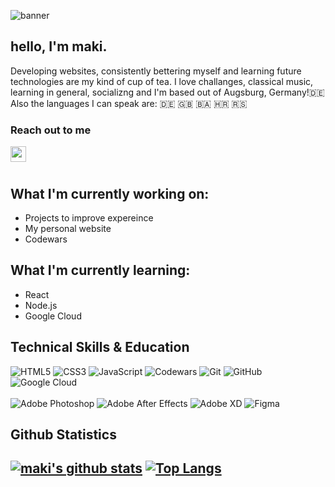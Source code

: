 ![banner](https://i.imgur.com/SMXJSpT.png)
## hello, I'm maki.
Developing websites, consistently bettering myself and learning future technologies are my kind of cup of tea. I love challanges, classical music, learning in general, socializng and I'm based out of Augsburg, Germany!🇩🇪 Also the languages I can speak are: 🇩🇪 🇬🇧 🇧🇦 🇭🇷 🇷🇸

<h3>Reach out to me</h3>


<a href="mailto:contact@mariopetkovic.com"><img align="left" src="https://i.imgur.com/KeJAF4T.png" style="width: 25px; height: 25px;"></a>
<!-- <img align="left" src="https://i.imgur.com/KkO9SM2.png" style="width: 25px; height: 25px;"><p >+49 017622140358</p> -->
<br>
<br>

<h2>What I'm currently working on:</h2>

- Projects to improve expereince
- My personal website
- Codewars

<h2>What I'm currently learning:</h2>

- React
- Node.js
- Google Cloud

<h2>Technical Skills & Education</h2>

![HTML5](https://img.shields.io/badge/html5-%23E34F26.svg?style=for-the-badge&logo=html5&logoColor=white)
![CSS3](https://img.shields.io/badge/css3-%231572B6.svg?style=for-the-badge&logo=css3&logoColor=white)
![JavaScript](https://img.shields.io/badge/javascript-%23323330.svg?style=for-the-badge&logo=javascript&logoColor=%23F7DF1E)
![Codewars](https://img.shields.io/badge/Codewars-B1361E?style=for-the-badge&logo=codewars&logoColor=grey)
![Git](https://img.shields.io/badge/git-%23F05033.svg?style=for-the-badge&logo=git&logoColor=white)
![GitHub](https://img.shields.io/badge/github-%23121011.svg?style=for-the-badge&logo=github&logoColor=white)
![Google Cloud](https://img.shields.io/badge/GoogleCloud-%234285F4.svg?style=for-the-badge&logo=google-cloud&logoColor=white)
<br>
<br>
![Adobe Photoshop](https://img.shields.io/badge/adobephotoshop-%2331A8FF.svg?style=for-the-badge&logo=adobephotoshop&logoColor=white)
![Adobe After Effects](https://img.shields.io/badge/Adobe%20After%20Effects-9999FF.svg?style=for-the-badge&logo=Adobe%20After%20Effects&logoColor=white)
![Adobe XD](https://img.shields.io/badge/Adobe%20XD-470137?style=for-the-badge&logo=Adobe%20XD&logoColor=#FF61F6)
![Figma](https://img.shields.io/badge/figma-%23F24E1E.svg?style=for-the-badge&logo=figma&logoColor=white)

<h2>Github Statistics<h2>
  
[![maki's github stats](https://github-readme-stats.vercel.app/api?username=Mario-Pet)](https://github.com/Mario-Pet)
[![Top Langs](https://github-readme-stats.vercel.app/api/top-langs/?username=Mario-Pet&layout=compact)](https://github.com/Mario-Pet)

<!--[![Visitors](https://visitor-badge.glitch.me/badge?page_id=Mario-Pet.Mario-Pet)](https://www.mariopetkovic.com/)-->
